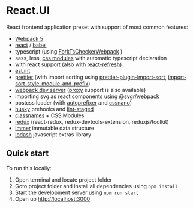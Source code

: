 # React.UI

React frontend application preset with support of most common features:

-   [Webpack 5](https://webpack.js.org/) 
-   [react](https://ru.reactjs.org/) / [babel](https://babeljs.io/)
-   typescript (using [ForkTsCheckerWebpack](https://www.npmjs.com/package/fork-ts-checker-webpack-plugin) )
-   sass, less, [css modules](https://github.com/css-modules/css-modules) with automatic typescript declaration
-   with react support (also with [react-refresh](https://www.npmjs.com/package/@pmmmwh/react-refresh-webpack-plugin))
-   [esLint](https://www.npmjs.com/package/eslint)
-   [prettier](https://www.npmjs.com/package/prettier) (with import sorting using [prettier-plugin-import-sort](https://www.npmjs.com/package/prettier-plugin-import-sort), [import-sort-style-module-and-prefix](https://www.npmjs.com/package/import-sort-style-module-and-prefix))
-   [webpack dev server](https://webpack.js.org/configuration/dev-server/) ([proxy](https://webpack.js.org/configuration/dev-server/#devserverproxy) support is also available)
-   importing svg as react components using [@svgr/webpack](https://www.npmjs.com/package/@svgr/webpack)
-   postcss loader (with [autoprefixer](https://www.npmjs.com/package/autoprefixer) and [cssnano](https://www.npmjs.com/package/cssnano))
-   [husky](https://www.npmjs.com/package/husky) prehooks and [lint-staged](https://www.npmjs.com/package/lint-staged)
-   [classnames](https://www.npmjs.com/package/classnames) + CSS Modules
-   [redux](https://redux.js.org/) (react-redux, redux-devtools-extension, reduxjs/toolkit)
-   [immer](https://immerjs.github.io/immer/docs/introduction) immutable data structure
-   [lodash](https://lodash.com) javascript extras library

## Quick start

To run this locally:

1. Open terminal and locate project folder
2. Goto project folder and install all dependencies using `npm install`
3. Start the development server using `npm run start`
4. Open up [http://localhost:3000](http://localhost:3000)
